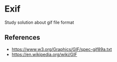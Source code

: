 # Exif
Study solution about gif file format

## References

* https://www.w3.org/Graphics/GIF/spec-gif89a.txt
* https://en.wikipedia.org/wiki/GIF
